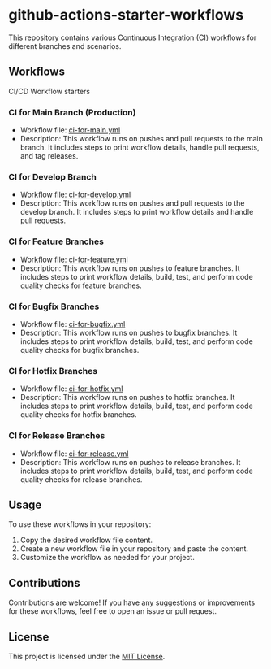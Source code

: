 # github-actions-starter-workflows

This repository contains various Continuous Integration (CI) workflows for different branches and scenarios.

## Workflows

CI/CD Workflow starters

### CI for Main Branch (Production)

- Workflow file: [ci-for-main.yml](ci-for-main.yml)
- Description: This workflow runs on pushes and pull requests to the main branch. It includes steps to print workflow details, handle pull requests, and tag releases.

### CI for Develop Branch

- Workflow file: [ci-for-develop.yml](ci-for-develop.yml)
- Description: This workflow runs on pushes and pull requests to the develop branch. It includes steps to print workflow details and handle pull requests.

### CI for Feature Branches

- Workflow file: [ci-for-feature.yml](ci-for-feature.yml)
- Description: This workflow runs on pushes to feature branches. It includes steps to print workflow details, build, test, and perform code quality checks for feature branches.

### CI for Bugfix Branches

- Workflow file: [ci-for-bugfix.yml](ci-for-bugfix.yml)
- Description: This workflow runs on pushes to bugfix branches. It includes steps to print workflow details, build, test, and perform code quality checks for bugfix branches.

### CI for Hotfix Branches

- Workflow file: [ci-for-hotfix.yml](ci-for-hotfix.yml)
- Description: This workflow runs on pushes to hotfix branches. It includes steps to print workflow details, build, test, and perform code quality checks for hotfix branches.

### CI for Release Branches

- Workflow file: [ci-for-release.yml](ci-for-release.yml)
- Description: This workflow runs on pushes to release branches. It includes steps to print workflow details, build, test, and perform code quality checks for release branches.

## Usage

To use these workflows in your repository:
1. Copy the desired workflow file content.
2. Create a new workflow file in your repository and paste the content.
3. Customize the workflow as needed for your project.

## Contributions

Contributions are welcome! If you have any suggestions or improvements for these workflows, feel free to open an issue or pull request.

## License

This project is licensed under the [MIT License](LICENSE).